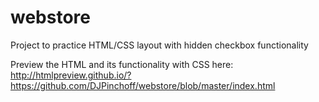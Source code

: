 # webstore
Project to practice HTML/CSS layout with hidden checkbox functionality

Preview the HTML and its functionality with CSS here:
http://htmlpreview.github.io/?https://github.com/DJPinchoff/webstore/blob/master/index.html
